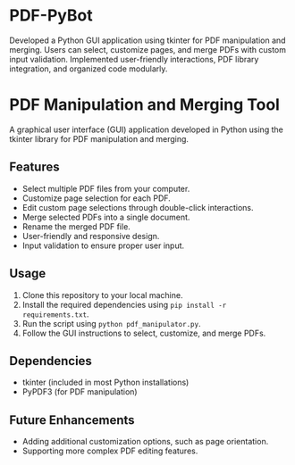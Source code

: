 # PDF-PyBot
Developed a Python GUI application using tkinter for PDF manipulation and merging. Users can select, customize pages, and merge PDFs with custom input validation. Implemented user-friendly interactions, PDF library integration, and organized code modularly.

# PDF Manipulation and Merging Tool

A graphical user interface (GUI) application developed in Python using the tkinter library for PDF manipulation and merging.

## Features

- Select multiple PDF files from your computer.
- Customize page selection for each PDF.
- Edit custom page selections through double-click interactions.
- Merge selected PDFs into a single document.
- Rename the merged PDF file.
- User-friendly and responsive design.
- Input validation to ensure proper user input.

## Usage

1. Clone this repository to your local machine.
2. Install the required dependencies using `pip install -r requirements.txt`.
3. Run the script using `python pdf_manipulator.py`.
4. Follow the GUI instructions to select, customize, and merge PDFs.

## Dependencies

- tkinter (included in most Python installations)
- PyPDF3 (for PDF manipulation)

## Future Enhancements

- Adding additional customization options, such as page orientation.
- Supporting more complex PDF editing features.


